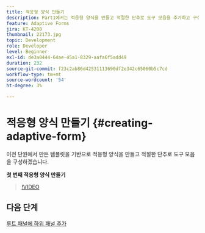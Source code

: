 ```yaml
---
title: 적응형 양식 만들기
description: Part1에서는 적응형 양식을 만들고 적절한 단추로 도구 모음을 추가하고 구성합니다.
feature: Adaptive Forms
jira: KT-4208
thumbnail: 22173.jpg
topic: Development
role: Developer
level: Beginner
exl-id: de3a0444-64ae-45a1-8329-aafa6f5add49
duration: 232
source-git-commit: f23c2ab86d42531113690df2e342c65060b5c7cd
workflow-type: tm+mt
source-wordcount: '54'
ht-degree: 3%

---
```


# 적응형 양식 만들기 {#creating-adaptive-form}

이전 단원에서 만든 템플릿을 기반으로 적응형 양식을 만들고 적절한 단추로 도구 모음을 구성하겠습니다.

**첫 번째 적응형 양식 만들기**

>[!VIDEO](https://video.tv.adobe.com/v/22173?quality=12&learn=on)

## 다음 단계

[루트 패널에 하위 패널 추가](./configuring-root-panel-and-adding-child-panels.md)
